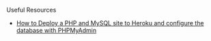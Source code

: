 Useful Resources

- [How to Deploy a PHP and MySQL site to Heroku and configure the database with PHPMyAdmin](https://www.doabledanny.com/Deploy-PHP-And-MySQL-to-Heroku)
